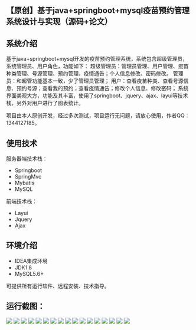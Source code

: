 ## 【原创】基于java+springboot+mysql疫苗预约管理系统设计与实现（源码+论文）

## 系统介绍

基于java+springboot+mysql开发的疫苗预约管理系统，系统包含超级管理员，系统管理员、用户角色，功能如下：
超级管理员：管理员管理、用户管理、疫苗种类管理、号源管理、预约管理、疫情通告；个人信息修改、密码修改。
管理员：和超管功能基本一致，少了管理员管理；
用户：查看疫苗种类、查看号源信息、预约号源；查看我的预约；查看疫情通告；修改个人信息、修改密码；
系统界面美观大方，功能及其丰富，使用了springboot、jquery、ajax、layui等技术栈，另外对用户进行了图表统计。

项目由本人原创开发，经过多次测试，项目运行无问题，请放心使用，作者QQ：1344127185。

## 使用技术

服务器端技术栈：

- Springboot
- SpringMvc
- Mybatis
- MySQL

前端技术栈：

- Layui
- Jquery
- Ajax

## 环境介绍

- IDEA集成环境
- JDK1.8
- MySQL5.6+

可提供所有运行软件、远程安装、技术指导。

## 运行截图：
![](https://github.com/itcoderyhl/vaccine/blob/main/images/2.png)
![](https://github.com/itcoderyhl/vaccine/blob/main/images/3.png)
![](https://github.com/itcoderyhl/vaccine/blob/main/images/4.png)
![](https://github.com/itcoderyhl/vaccine/blob/main/images/5.png)
![](https://github.com/itcoderyhl/vaccine/blob/main/images/6.png)
![](https://github.com/itcoderyhl/vaccine/blob/main/images/7.png)
![](https://github.com/itcoderyhl/vaccine/blob/main/images/8.png)
![](https://github.com/itcoderyhl/vaccine/blob/main/images/9.png)
![](https://github.com/itcoderyhl/vaccine/blob/main/images/10.png)
![](https://github.com/itcoderyhl/vaccine/blob/main/images/11.png)
![](https://github.com/itcoderyhl/vaccine/blob/main/images/12.png)
![](https://github.com/itcoderyhl/vaccine/blob/main/images/13.png)
![](https://github.com/itcoderyhl/vaccine/blob/main/images/14.png)
![](https://github.com/itcoderyhl/vaccine/blob/main/images/15.png)
![](https://github.com/itcoderyhl/vaccine/blob/main/images/16.png)
![](https://github.com/itcoderyhl/vaccine/blob/main/images/17.png)
![](https://github.com/itcoderyhl/vaccine/blob/main/images/18.png)
